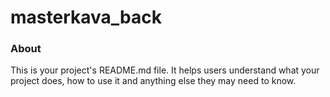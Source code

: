 masterkava_back
===============

### About

This is your project's README.md file. It helps users understand what your
project does, how to use it and anything else they may need to know.